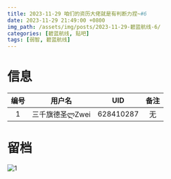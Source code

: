 ```yaml
---
title: 2023-11-29 咱们的资历大佬就是有判断力捏~#6
date: 2023-11-29 21:49:00 +0800
img_path: /assets/img/posts/2023-11-29-碧蓝航线-6/
categories: [碧蓝航线, 贴吧]
tags: [弱智, 碧蓝航线]
---
```


# 信息

| 编号 |     用户名      |    UID    | 备注 |
| :--: | :-------------: | :-------: | :--: |
|  1   | 三千旗德圣ლZwei | 628410287 |  无  |

# 留档

![1](1.jpg)